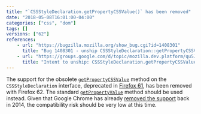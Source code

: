 ```yaml
---
title: "`CSSStyleDeclaration.getPropertyCSSValue()` has been removed"
date: "2018-05-08T16:01:00-04:00"
categories: ["css", "dom"]
tags: []
versions: ["62"]
references:
    - url: "https://bugzilla.mozilla.org/show_bug.cgi?id=1408301"
      title: "Bug 1408301 - unship CSSStyleDeclaration::getPropertyCSSValue"
    - url: "https://groups.google.com/d/topic/mozilla.dev.platform/qu5JekiuSfw/discussion"
      title: "Intent to unship: CSSStyleDeclaration.getPropertyCSSValue"
---
```

The support for the obsolete [`getPropertyCSSValue`](https://developer.mozilla.org/docs/Web/API/CSSStyleDeclaration/getPropertyCSSValue) method on the `CSSStyleDeclaration` interface, deprecated in [Firefox 61](https://www.fxsitecompat.com/en-CA/docs/2018/cssstyledeclaration-getpropertycssvalue-has-been-deprecated/), has been removed with Firefox 62. The standard [`getPropertyValue`](https://developer.mozilla.org/docs/Web/API/CSSStyleDeclaration/getPropertyValue) method should be used instead. Given that Google Chrome has already [removed the support](https://groups.google.com/a/chromium.org/d/topic/blink-dev/3VmxWFzcyJc/discussion) back in 2014, the compatibility risk should be very low at this time.
